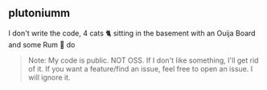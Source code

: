 ## plutoniumm
I don't write the code, 4 cats 🐈‍ sitting in the basement with an Ouija Board and some Rum 🍾 do

> Note: My code is public. NOT OSS. If I don't like something, I'll get rid of it. If you want a feature/find an issue, feel free to open an issue. I will ignore it.